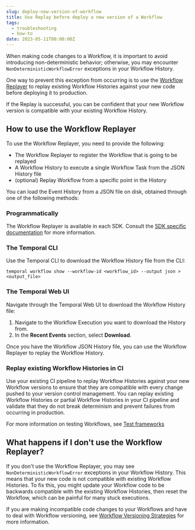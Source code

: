 ```yaml
---
slug: deploy-new-version-of-workflow
title: Use Replay before deploy a new version of a Workflow
tags:
  - troubleshooting
  - how-to
date: 2023-05-11T00:00:00Z
---
```


When making code changes to a Workflow, it is important to avoid introducing non-deterministic behavior; otherwise, you may encounter `NonDeterministicWorkflowError` exceptions in your Workflow History.

One way to prevent this exception from occurring is to use the [Workflow Replayer](/workflows#replays) to replay existing Workflow Histories against your new code before deploying it to production.

If the Replay is successful, you can be confident that your new Workflow version is compatible with your existing Workflow History.

## How to use the Workflow Replayer

To use the Workflow Replayer, you need to provide the following:

- The Workflow Replayer to register the Workflow that is going to be replayed
- A Workflow History to execute a single Workflow Task from the JSON History file
- (optional) Replay Workflow from a specific point in the History

You can load the Event History from a JSON file on disk, obtained through one of the following methods:

### Programmatically

The Workflow Replayer is available in each SDK.
Consult the [SDK specific documentation](/application-development/testing#replay) for more information.

### The Temporal CLI

Use the Temporal CLI to download the Workflow History file from the CLI:

```command
temporal workflow show --workflow-id <workflow_id> --output json > <output_file>
```

### The Temporal Web UI

Navigate through the Temporal Web UI to download the Workflow History file:

1. Navigate to the Workflow Execution you want to download the History from.
2. In the **Recent Events** section, select **Download**.

Once you have the Workflow JSON History file, you can use the Workflow Replayer to replay the Workflow History.

### Replay existing Workflow Histories in CI

Use your existing CI pipeline to replay Workflow Histories against your new Workflow versions to ensure that they are compatible with every change pushed to your version control management.
You can replay existing Workflow Histories or partial Workflow Histories in your CI pipeline and validate that they do not break determinism and prevent failures from occurring in production.

For more information on testing Workflows, see [Test frameworks](/application-development/testing#test-frameworks)

## What happens if I don't use the Workflow Replayer?

If you don't use the Workflow Replayer, you may see `NonDeterministicWorkflowError` exceptions in your Workflow History. This means that your new code is not compatible with existing Workflow Histories.
To fix this, you might update your Workflow code to be backwards compatible with the existing Workflow Histories, then reset the Workflow, which can be painful for many stuck executions.

If you are making incompatible code changes to your Workflows and have to deal with Workflow versioning, see [Workflow Versioning Strategies](https://community.temporal.io/t/workflow-versioning-strategies/6911) for more information.
